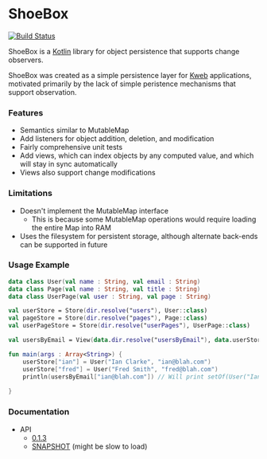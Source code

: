 # ShoeBox

[![Build Status](https://travis-ci.org/sanity/shoebox.svg?branch=master)](https://travis-ci.org/sanity/shoebox)

ShoeBox is a [Kotlin](http://kotlinlang.org/) library for object persistence that supports change observers.

ShoeBox was created as a simple persistence layer for [Kweb](http://kweb.io/) applications, motivated primarily by
the lack of simple peristence mechanisms that support observation.

### Features
* Semantics similar to MutableMap
* Add listeners for object addition, deletion, and modification
* Fairly comprehensive unit tests
* Add views, which can index objects by any computed value, and which will stay in sync automatically
* Views also support change modifications

### Limitations
* Doesn't implement the MutableMap interface
  * This is because some MutableMap operations would require loading the entire Map into RAM
* Uses the filesystem for persistent storage, although alternate back-ends can be supported in future

### Usage Example
```kotlin
data class User(val name : String, val email : String)
data class Page(val name : String, val title : String)
data class UserPage(val user : String, val page : String)

val userStore = Store(dir.resolve("users"), User::class)
val pageStore = Store(dir.resolve("pages"), Page::class)
val userPageStore = Store(dir.resolve("userPages"), UserPage::class)

val usersByEmail = View(data.dir.resolve("usersByEmail"), data.userStore, viewBy = User::email)

fun main(args : Array<String>) { 
    userStore["ian"] = User("Ian Clarke", "ian@blah.com")
    userStore["fred"] = User("Fred Smith", "fred@blah.com")
    println(usersByEmail["ian@blah.com"]) // Will print setOf(User("Ian Clarke", "ian@blah.com"))
    
}
```

### Documentation
* API
  * [0.1.3](https://jitpack.io/com/github/sanity/shoebox/0.1.3/javadoc/)
  * [SNAPSHOT](https://jitpack.io/com/github/sanity/shoebox/-SNAPSHOT/javadoc/) (might be slow to load)
